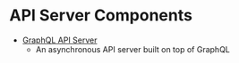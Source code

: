 # API Server Components

- [GraphQL API Server](./gql-server.md)
  - An asynchronous API server built on top of GraphQL
